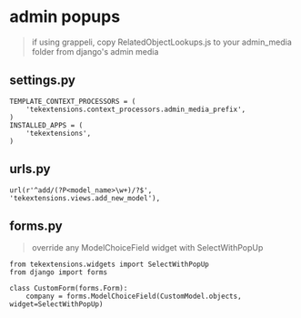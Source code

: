 admin popups
====================
> if using grappeli, copy RelatedObjectLookups.js to your admin_media folder from django's admin media 

settings.py
--------------------
    TEMPLATE_CONTEXT_PROCESSORS = (
        'tekextensions.context_processors.admin_media_prefix',
    )
    INSTALLED_APPS = (
        'tekextensions',
    )

urls.py
--------------------
    url(r'^add/(?P<model_name>\w+)/?$', 'tekextensions.views.add_new_model'),

forms.py
--------------------
>override any ModelChoiceField widget with SelectWithPopUp

    from tekextensions.widgets import SelectWithPopUp
    from django import forms
    
    class CustomForm(forms.Form):
        company = forms.ModelChoiceField(CustomModel.objects, widget=SelectWithPopUp)
